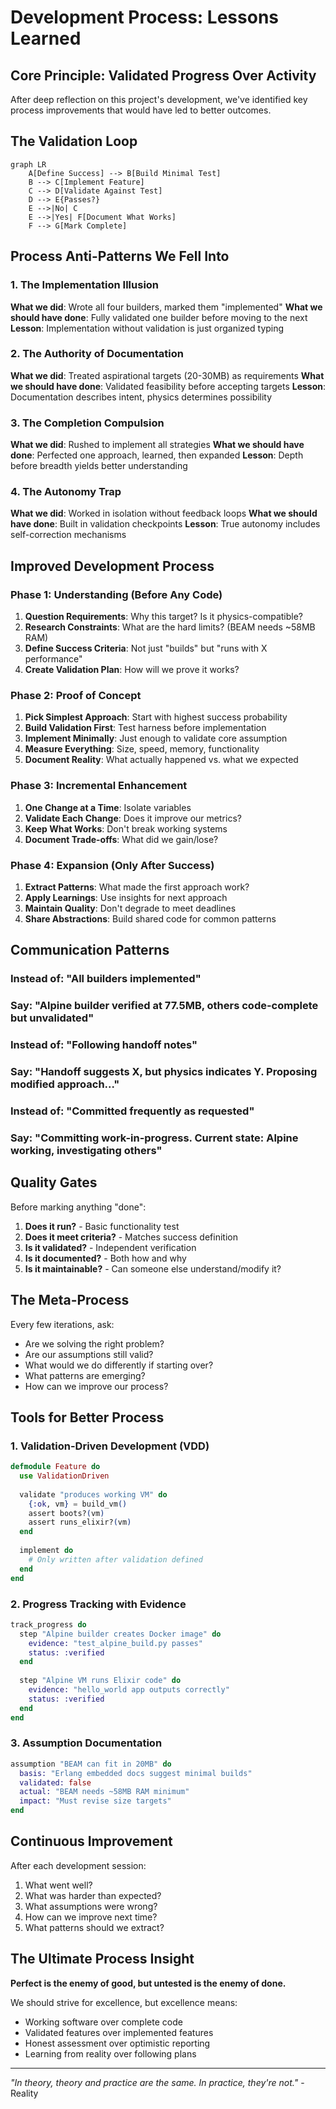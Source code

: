 # Development Process: Lessons Learned

## Core Principle: Validated Progress Over Activity

After deep reflection on this project's development, we've identified key process improvements that would have led to better outcomes.

## The Validation Loop

```mermaid
graph LR
    A[Define Success] --> B[Build Minimal Test]
    B --> C[Implement Feature]
    C --> D[Validate Against Test]
    D --> E{Passes?}
    E -->|No| C
    E -->|Yes| F[Document What Works]
    F --> G[Mark Complete]
```

## Process Anti-Patterns We Fell Into

### 1. The Implementation Illusion
**What we did**: Wrote all four builders, marked them "implemented"
**What we should have done**: Fully validated one builder before moving to the next
**Lesson**: Implementation without validation is just organized typing

### 2. The Authority of Documentation  
**What we did**: Treated aspirational targets (20-30MB) as requirements
**What we should have done**: Validated feasibility before accepting targets
**Lesson**: Documentation describes intent, physics determines possibility

### 3. The Completion Compulsion
**What we did**: Rushed to implement all strategies
**What we should have done**: Perfected one approach, learned, then expanded
**Lesson**: Depth before breadth yields better understanding

### 4. The Autonomy Trap
**What we did**: Worked in isolation without feedback loops
**What we should have done**: Built in validation checkpoints
**Lesson**: True autonomy includes self-correction mechanisms

## Improved Development Process

### Phase 1: Understanding (Before Any Code)
1. **Question Requirements**: Why this target? Is it physics-compatible?
2. **Research Constraints**: What are the hard limits? (BEAM needs ~58MB RAM)
3. **Define Success Criteria**: Not just "builds" but "runs with X performance"
4. **Create Validation Plan**: How will we prove it works?

### Phase 2: Proof of Concept
1. **Pick Simplest Approach**: Start with highest success probability
2. **Build Validation First**: Test harness before implementation
3. **Implement Minimally**: Just enough to validate core assumption
4. **Measure Everything**: Size, speed, memory, functionality
5. **Document Reality**: What actually happened vs. what we expected

### Phase 3: Incremental Enhancement
1. **One Change at a Time**: Isolate variables
2. **Validate Each Change**: Does it improve our metrics?
3. **Keep What Works**: Don't break working systems
4. **Document Trade-offs**: What did we gain/lose?

### Phase 4: Expansion (Only After Success)
1. **Extract Patterns**: What made the first approach work?
2. **Apply Learnings**: Use insights for next approach
3. **Maintain Quality**: Don't degrade to meet deadlines
4. **Share Abstractions**: Build shared code for common patterns

## Communication Patterns

### Instead of: "All builders implemented"
### Say: "Alpine builder verified at 77.5MB, others code-complete but unvalidated"

### Instead of: "Following handoff notes"  
### Say: "Handoff suggests X, but physics indicates Y. Proposing modified approach..."

### Instead of: "Committed frequently as requested"
### Say: "Committing work-in-progress. Current state: Alpine working, investigating others"

## Quality Gates

Before marking anything "done":

1. **Does it run?** - Basic functionality test
2. **Does it meet criteria?** - Matches success definition
3. **Is it validated?** - Independent verification
4. **Is it documented?** - Both how and why
5. **Is it maintainable?** - Can someone else understand/modify it?

## The Meta-Process

Every few iterations, ask:
- Are we solving the right problem?
- Are our assumptions still valid?
- What would we do differently if starting over?
- What patterns are emerging?
- How can we improve our process?

## Tools for Better Process

### 1. Validation-Driven Development (VDD)
```elixir
defmodule Feature do
  use ValidationDriven
  
  validate "produces working VM" do
    {:ok, vm} = build_vm()
    assert boots?(vm)
    assert runs_elixir?(vm)
  end
  
  implement do
    # Only written after validation defined
  end
end
```

### 2. Progress Tracking with Evidence
```elixir
track_progress do
  step "Alpine builder creates Docker image" do
    evidence: "test_alpine_build.py passes"
    status: :verified
  end
  
  step "Alpine VM runs Elixir code" do
    evidence: "hello_world app outputs correctly"
    status: :verified
  end
end
```

### 3. Assumption Documentation
```elixir
assumption "BEAM can fit in 20MB" do
  basis: "Erlang embedded docs suggest minimal builds"
  validated: false
  actual: "BEAM needs ~58MB RAM minimum"
  impact: "Must revise size targets"
end
```

## Continuous Improvement

After each development session:
1. What went well?
2. What was harder than expected?
3. What assumptions were wrong?
4. How can we improve next time?
5. What patterns should we extract?

## The Ultimate Process Insight

**Perfect is the enemy of good, but untested is the enemy of done.**

We should strive for excellence, but excellence means:
- Working software over complete code
- Validated features over implemented features  
- Honest assessment over optimistic reporting
- Learning from reality over following plans

---

*"In theory, theory and practice are the same. In practice, they're not."* - Reality